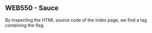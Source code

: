 ## WEB550 - Sauce

By inspecting the HTML source code of the index page, we find a <meta> tag containing the flag.